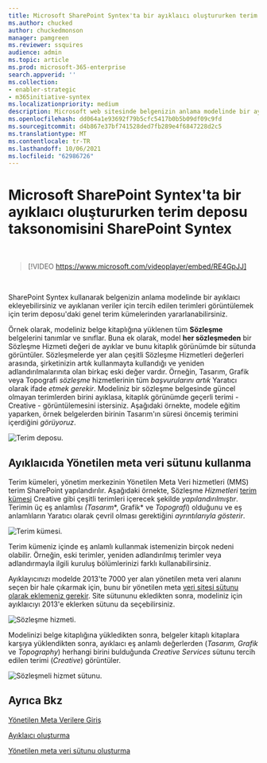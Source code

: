 ```yaml
---
title: Microsoft SharePoint Syntex'ta bir ayıklaıcı oluştururken terim deposu taksonomisini SharePoint Syntex
ms.author: chucked
author: chuckedmonson
manager: pamgreen
ms.reviewer: ssquires
audience: admin
ms.topic: article
ms.prod: microsoft-365-enterprise
search.appverid: ''
ms.collection:
- enabler-strategic
- m365initiative-syntex
ms.localizationpriority: medium
description: Microsoft web sitesinde belgenizin anlama modelinde bir ayıklaıcı oluştururken terim deposu taksonomisini SharePoint Syntex.
ms.openlocfilehash: dd064a1e93692f79b5cfc5417b0b5b09df09c9fd
ms.sourcegitcommit: d4b867e37bf741528ded7fb289e4f6847228d2c5
ms.translationtype: MT
ms.contentlocale: tr-TR
ms.lasthandoff: 10/06/2021
ms.locfileid: "62986726"
---
```

# <a name="leverage-term-store-taxonomy-when-creating-an-extractor-in-microsoft-sharepoint-syntex"></a>Microsoft SharePoint Syntex'ta bir ayıklaıcı oluştururken terim deposu taksonomisini SharePoint Syntex

</br>

> [!VIDEO https://www.microsoft.com/videoplayer/embed/RE4GpJJ]  

</br>

SharePoint Syntex kullanarak belgenizin anlama modelinde bir ayıklaıcı ekleyebilirsiniz ve ayıklanan veriler için tercih edilen terimleri görüntülemek için terim deposu'daki genel [](/sharepoint/managed-metadata) terim kümelerinden yararlanabilirsiniz.  

Örnek olarak, modeliniz belge kitaplığına yüklenen tüm **Sözleşme** belgelerini tanımlar ve sınıflar.  Buna ek olarak, model **her sözleşmeden** bir Sözleşme Hizmeti değeri de ayıklar ve bunu kitaplık görünümde bir sütunda görüntüler. Sözleşmelerde yer alan çeşitli Sözleşme Hizmetleri değerleri arasında, şirketinizin artık kullanmayta kullandığı ve yeniden adlandırılmalarınıta olan birkaç eski değer vardır. Örneğin, Tasarım, Grafik veya Topografi *sözleşme* hizmetlerinin tüm *başvurularını artık* Yaratıcı olarak ifade *etmek gerekir*. Modeliniz bir sözleşme belgesinde güncel olmayan terimlerden birini ayıklasa, kitaplık görünümde geçerli terimi - Creative - görüntülemesini istersiniz. Aşağıdaki örnekte, modele eğitim yaparken, örnek belgelerden birinin Tasarım'ın süresi öncemiş terimini içerdiğini *görüyoruz*.

   ![Terim deposu.](../media/content-understanding/design.png)</br>

## <a name="use-a-managed-metadata-column-in-your-extractor"></a>Ayıklaıcıda Yönetilen meta veri sütunu kullanma

Terim kümeleri, yönetim merkezinin Yönetilen Meta Veri hizmetleri (MMS) terim SharePoint yapılandırılır. Aşağıdaki örnekte, Sözleşme *Hizmetleri* [terim kümesi](/sharepoint/managed-metadata#term-set) Creative gibi çeşitli terimleri içerecek şekilde *yapılandırılmıştır*.  Terimin üç eş anlamlısı *(Tasarım**, Grafik* ve *Topografi*) olduğunu ve eş anlamlıların Yaratıcı olarak çevril olması gerektiğini *ayrıntılarıyla gösterir*. 

   ![Terim kümesi.](../media/content-understanding/term-store.png)</br>

Terim kümeniz içinde eş anlamlı kullanmak istemenizin birçok nedeni olabilir. Örneğin, eski terimler, yeniden adlandırılmış terimler veya adlandırmayla ilgili kuruluş bölümlerinizi farklı kullanabilirsiniz.

Ayıklayıcınızı modelde 2013'te 7000 yer alan yönetilen meta veri alanını seçen bir hale çıkarmak için, bunu bir yönetilen meta [veri sitesi sütunu olarak eklemeniz gerekir](https://support.microsoft.com/office/8fad9e35-a618-4400-b3c7-46f02785d27f). Site sütununu ekledikten sonra, modeliniz için ayıklaıcıyı 2013'e eklerken sütunu da seçebilirsiniz.

   ![Sözleşme hizmeti.](../media/content-understanding/contract-services.png)</br>

Modelinizi belge kitaplığına yükledikten sonra, belgeler kitaplı kitaplara karşıya yüklendikten sonra, ayıklaıcı eş anlamlı değerlerden (*Tasarım, Grafik* ve *Topography*) herhangi birini bulduğunda *Creative Services* sütunu tercih edilen terimi (*Creative*) görüntüler.

   ![Sözleşmeli hizmet sütunu.](../media/content-understanding/creative.png)</br>


## <a name="see-also"></a>Ayrıca Bkz
[Yönetilen Meta Verilere Giriş](/sharepoint/managed-metadata#terms)

[Ayıklaıcı oluşturma](create-an-extractor.md)

[Yönetilen meta veri sütunu oluşturma](https://support.microsoft.com/office/create-a-managed-metadata-column-8fad9e35-a618-4400-b3c7-46f02785d27f?redirectSourcePath=%252farticle%252fc2a06717-8105-4aea-890d-3082853ab7b7&ui=en-US&rs=en-US&ad=US)